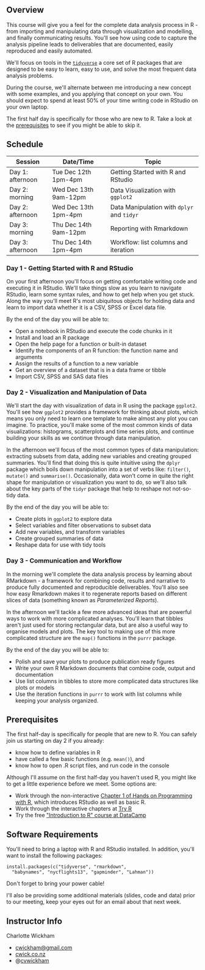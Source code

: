 Overview
--------

This course will give you a feel for the complete data analysis process
in R - from importing and manipulating data through visualization and
modelling, and finally communicating results. You'll see how using code
to capture the analysis pipeline leads to deliverables that are
documented, easily reproduced and easily automated.

We'll focus on tools in the [`tidyverse`](https://www.tidyverse.org/) a
core set of R packages that are designed to be easy to learn, easy to
use, and solve the most frequent data analysis problems.

During the course, we'll alternate between me introducing a new concept
with some examples, and you applying that concept on your own. You
should expect to spend at least 50% of your time writing code in RStudio
on your own laptop.

The first half day is specifically for those who are new to R. Take a
look at the [prerequisites](#prerequisites) to see if you might be able
to skip it.

Schedule
--------

<table>
<colgroup>
<col width="22%" />
<col width="30%" />
<col width="47%" />
</colgroup>
<thead>
<tr class="header">
<th>Session</th>
<th>Date/Time</th>
<th>Topic</th>
</tr>
</thead>
<tbody>
<tr class="odd">
<td>Day 1: afternoon</td>
<td>Tue Dec 12th 1pm-4pm</td>
<td>Getting Started with R and RStudio</td>
</tr>
<tr class="even">
<td>Day 2: morning</td>
<td>Wed Dec 13th 9am-12pm</td>
<td>Data Visualization with <code>ggplot2</code></td>
</tr>
<tr class="odd">
<td>Day 2: afternoon</td>
<td>Wed Dec 13th 1pm-4pm</td>
<td>Data Manipulation with <code>dplyr</code> and <code>tidyr</code></td>
</tr>
<tr class="even">
<td>Day 3: morning</td>
<td>Thu Dec 14th 9am-12pm</td>
<td>Reporting with Rmarkdown</td>
</tr>
<tr class="odd">
<td>Day 3: afternoon</td>
<td>Thu Dec 14th 1pm-4pm</td>
<td>Workflow: list columns and iteration</td>
</tr>
</tbody>
</table>

### Day 1 - Getting Started with R and RStudio

On your first afternoon you'll focus on getting comfortable writing code
and executing it in RStudio. We'll take things slow as you learn to
navigate RStudio, learn some syntax rules, and how to get help when you
get stuck. Along the way you'll meet R's most ubiquitous objects for
holding data and learn to import data whether it is a CSV, SPSS or Excel
data file.

By the end of the day you will be able to:

-   Open a notebook in RStudio and execute the code chunks in it
-   Install and load an R package
-   Open the help page for a function or built-in dataset
-   Identify the components of an R function: the function name and
    arguments
-   Assign the results of a function to a new variable
-   Get an overview of a dataset that is in a data frame or tibble
-   Import CSV, SPSS and SAS data files

### Day 2 - Visualization and Manipulation of Data

We'll start the day with visualization of data in R using the package
`ggplot2`. You'll see how `ggplot2` provides a framework for thinking
about plots, which means you only need to learn one template to make
almost any plot you can imagine. To practice, you'll make some of the
most common kinds of data visualizations: histograms, scatterplots and
time series plots, and continue building your skills as we continue
through data manipulation.

In the afternoon we'll focus of the most common types of data
manipulation: extracting subsets from data, adding new variables and
creating grouped summaries. You'll find that doing this is quite
intuitive using the `dplyr` package which boils down manipulation into a
set of verbs like: `filter()`, `mutate()` and `summarise()`.
Occasionally, data won't come in quite the right shape for manipulation
or visualization you want to do, so we'll also talk about the key parts
of the `tidyr` package that help to reshape not not-so-tidy data.

By the end of the day you will be able to:

-   Create plots in `ggplot2` to explore data
-   Select variables and filter observations to subset data
-   Add new variables, and transform variables
-   Create grouped summaries of data
-   Reshape data for use with tidy tools

### Day 3 - Communication and Workflow

In the morning we'll complete the data analysis process by learning
about RMarkdown - a framework for combining code, results and narrative
to produce fully documented and reproducible deliverables. You'll also
see how easy Rmarkdown makes it to regenerate reports based on different
slices of data (something known as *Parameterized Reports*).

In the afternoon we'll tackle a few more advanced ideas that are
powerful ways to work with more complicated analyses. You'll learn that
tibbles aren't just used for storing rectangular data, but are also a
useful way to organise models and plots. The key tool to making use of
this more complicated structure are the `map()` functions in the `purrr`
package.

By the end of the day you will be able to:

-   Polish and save your plots to produce publication ready figures
-   Write your own R Markdown documents that combine code, output and
    documentation
-   Use list columns in tibbles to store more complicated data
    structures like plots or models
-   Use the iteration functions in `purrr` to work with list columns
    while keeping your analysis organized.

Prerequisites
-------------

The first half-day is specifically for people that are new to R. You can
safely join us starting on day 2 if you already:

-   know how to define variables in R
-   have called a few basic functions (e.g. `mean()`), and
-   know how to open .R script files, and run code in the console

Although I'll assume on the first half-day you haven't used R, you might
like to get a little experience before we meet. Some options are:

-   Work through the non-interactive [Chapter 1 of Hands on Programming
    with
    R](https://www.safaribooksonline.com/library/view/hands-on-programming-with/9781449359089/ch01.html),
    which introduces RStudio as well as basic R.
-   Work through the interactive chapters at [Try
    R](http://tryr.codeschool.com/)
-   Try the free ["Introduction to R" course at
    DataCamp](https://www.datacamp.com/courses/free-introduction-to-r)

Software Requirements
---------------------

You'll need to bring a laptop with R and RStudio installed. In addition,
you'll want to install the following packages:

    install.packages(c("tidyverse", "rmarkdown",
      "babynames", "nycflights13", "gapminder", "Lahman"))

Don't forget to bring your power cable!

I'll also be providing some additional materials (slides, code and data)
prior to our meeting, keep your eyes out for an email about that next
week.

Instructor Info
---------------

Charlotte Wickham

-   [cwickham@gmail.com](cwickham@gmail.com)
-   [cwick.co.nz](http://www.cwick.co.nz)
-   @[cvwickham](http://www.twitter.com/cvwickham)
